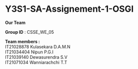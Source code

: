# Y3S1-SA-Assignement-1-OSGI
<b>Our Team</b>	

<b>Group ID</b> : CSSE_WE_05</br>

<b>Team members : </b></br>
IT21028878	Kulasekara D.A.M.N</br>
IT21034404	Nipun P.G.I</br>
IT21039140 	Dewasurendra S.V</br>
IT21071034	Wanniarachchi T.T</br>



